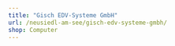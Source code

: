 ```yaml
---
title: "Gisch EDV-Systeme GmbH"
url: /neusiedl-am-see/gisch-edv-systeme-gmbh/
shop: Computer
---
```

